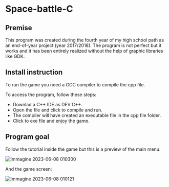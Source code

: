 # Space-battle-C

## Premise

This program was created during the fourth year of my high school path as an end-of-year project (year 2017/2018).
The program is not perfect but it works and it has been entirely realized without the help of graphic libraries like GDK.

## Install instruction

To run the game you need a GCC compiler to compile the cpp file.

To access the program, follow these steps:

 - Downlad a C++ IDE as DEV C++.
 - Open the file and click to compile and run.
 - The compiler will have created an executable file in the cpp file folder.
 - Click to exe file and enjoy the game.

## Program goal

Follow the tutorial inside the game but this is a preview of the main menu:

![Immagine 2023-06-08 010300](https://github.com/elianAlde/Space-battle-C/assets/117550137/e12467a2-d68d-458f-b292-f6faca1bccdb)

And the game screen:

![Immagine 2023-06-08 010121](https://github.com/elianAlde/Space-battle-C/assets/117550137/c8ecd663-4be1-4638-b4d4-edda15492dc1)
